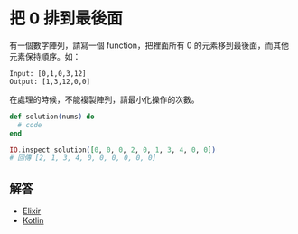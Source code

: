 # 把 0 排到最後面

有一個數字陣列，請寫一個 function，把裡面所有 0 的元素移到最後面，而其他元素保持順序。如：

```
Input: [0,1,0,3,12]
Output: [1,3,12,0,0]
```

在處理的時候，不能複製陣列，請最小化操作的次數。

```elixir
def solution(nums) do
  # code
end

IO.inspect solution([0, 0, 0, 2, 0, 1, 3, 4, 0, 0])
# 回傳 [2, 1, 3, 4, 0, 0, 0, 0, 0, 0]
```

## 解答

* [Elixir](/src/elixir/move_zero_to_backward.exs)
* [Kotlin](/src/kotlin/move_zero_to_backward.kts)
